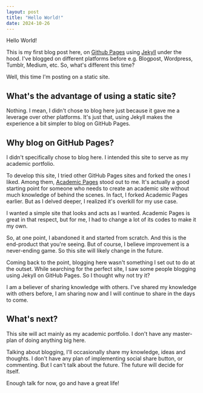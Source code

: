 ```yaml
---
layout: post
title: "Hello World!"
date: 2024-10-26
---
```


Hello World!

This is my first blog post here, on [Github Pages](https://pages.github.com/) using [Jekyll](https://jekyllrb.com/) under the hood. I've blogged on different platforms before e.g. Blogpost, Wordpress, Tumblr, Medium, etc. So, what's different this time? 

Well, this time I'm posting on a static site. 

## What's the advantage of using a static site?

Nothing. I mean, I didn't chose to blog here just because it gave me a leverage over other platforms. It's just that, using Jekyll makes the experience a bit simpler to blog on GitHub Pages.

## Why blog on GitHub Pages?

I didn't specifically chose to blog here. I intended this site to serve as my academic portfolio. 

To develop this site, I tried other GitHub Pages sites and forked the ones I liked. Among them, [Academic Pages](https://academicpages.github.io/) stood out to me. It's actually a good starting point for someone who needs to create an academic site without much knowledge of behind the scenes. In fact, I forked Academic Pages earlier. But as I delved deeper, I realized it's overkill for my use case. 

I wanted a simple site that looks and acts as I wanted. Academic Pages is great in that respect, but for me, I had to change a lot of its codes to make it my own. 

So, at one point, I abandoned it and started from scratch. And this is the end-product that you're seeing. But of course, I believe improvement is a never-ending game. So this site will likely change in the future.

Coming back to the point, blogging here wasn't something I set out to do at the outset. While searching for the perfect site, I saw some people blogging using Jekyll on GitHub Pages. So I thought why not try it? 

I am a believer of sharing knowledge with others. I've shared my knowledge with others before, I am sharing now and I will continue to share in the days to come.

## What's next?

This site will act mainly as my academic portfolio. I don't have any master-plan of doing anything big here. 

Talking about blogging, I'll occasionally share my knowledge, ideas and thoughts. I don't have any plan of implementing social share button, or commenting. But I can't talk about the future. The future will decide for itself.

Enough talk for now, go and have a great life!